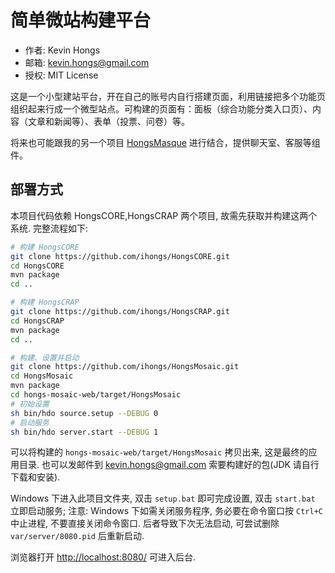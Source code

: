 # 简单微站构建平台

* 作者: Kevin Hongs
* 邮箱: kevin.hongs@gmail.com
* 授权: MIT License

这是一个小型建站平台，开在自己的账号内自行搭建页面，利用链接把多个功能页组织起来行成一个微型站点。可构建的页面有：面板（综合功能分类入口页）、内容（文章和新闻等）、表单（投票、问卷）等。

将来也可能跟我的另一个项目 [HongsMasque](https://github.com/ihongs/HongsMasque) 进行结合，提供聊天室、客服等组件。

## 部署方式

本项目代码依赖 HongsCORE,HongsCRAP 两个项目, 故需先获取并构建这两个系统. 完整流程如下:

```bash
# 构建 HongsCORE
git clone https://github.com/ihongs/HongsCORE.git
cd HongsCORE
mvn package
cd ..

# 构建 HongsCRAP
git clone https://github.com/ihongs/HongsCRAP.git
cd HongsCRAP
mvn package
cd ..

# 构建、设置并启动
git clone https://github.com/ihongs/HongsMosaic.git
cd HongsMosaic
mvn package
cd hongs-mosaic-web/target/HongsMosaic
# 初始设置
sh bin/hdo source.setup --DEBUG 0
# 启动服务
sh bin/hdo server.start --DEBUG 1
```

可以将构建的 `hongs-mosaic-web/target/HongsMosaic` 拷贝出来, 这是最终的应用目录. 也可以发邮件到 kevin.hongs@gmail.com 索要构建好的包(JDK 请自行下载和安装).

Windows 下进入此项目文件夹, 双击 `setup.bat` 即可完成设置, 双击 `start.bat` 立即启动服务; 注意: Windows 下如需关闭服务程序, 务必要在命令窗口按 `Ctrl+C` 中止进程, 不要直接关闭命令窗口. 后者导致下次无法启动, 可尝试删除 `var/server/8080.pid` 后重新启动.

浏览器打开 <http://localhost:8080/> 可进入后台.
